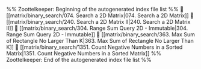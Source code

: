 %% Zoottelkeeper: Beginning of the autogenerated index file list  %%
📄 [[matrix/binary_search/074. Search a 2D Matrix|074. Search a 2D Matrix]]
📄 [[matrix/binary_search/240. Search a 2D Matrix II|240. Search a 2D Matrix II]]
📄 [[matrix/binary_search/304. Range Sum Query 2D - Immutable|304. Range Sum Query 2D - Immutable]]
📄 [[matrix/binary_search/363. Max Sum of Rectangle No Larger Than K|363. Max Sum of Rectangle No Larger Than K]]
📄 [[matrix/binary_search/1351. Count Negative Numbers in a Sorted Matrix|1351. Count Negative Numbers in a Sorted Matrix]]
%% Zoottelkeeper: End of the autogenerated index file list  %%
